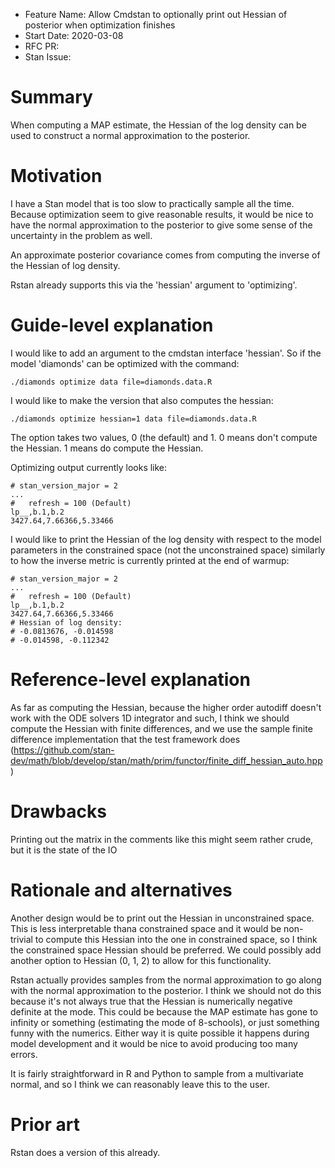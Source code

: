 - Feature Name: Allow Cmdstan to optionally print out Hessian of posterior when optimization finishes
- Start Date: 2020-03-08
- RFC PR:
- Stan Issue:

# Summary
[summary]: #summary

When computing a MAP estimate, the Hessian of the log density can be used to construct a normal approximation to the posterior.

# Motivation
[motivation]: #motivation

I have a Stan model that is too slow to practically sample all the time. Because optimization seem to give reasonable results, it would be nice to have the normal approximation to the posterior to give some sense of the uncertainty in the problem as well.

An approximate posterior covariance comes from computing the inverse of the Hessian of log density.

Rstan already supports this via the 'hessian' argument to 'optimizing'.

# Guide-level explanation
[guide-level-explanation]: #guide-level-explanation

I would like to add an argument to the cmdstan interface 'hessian'. So if the model 'diamonds' can be optimized with the command:

```
./diamonds optimize data file=diamonds.data.R
```

I would like to make the version that also computes the hessian:
```
./diamonds optimize hessian=1 data file=diamonds.data.R
```

The option takes two values, 0 (the default) and 1. 0 means don't compute the Hessian. 1 means do compute the Hessian.

Optimizing output currently looks like:
```
# stan_version_major = 2
...
#   refresh = 100 (Default)
lp__,b.1,b.2
3427.64,7.66366,5.33466
```

I would like to print the Hessian of the log density with respect to the model parameters in the constrained space (not the unconstrained space) similarly to how the inverse metric is currently printed at the end of warmup:

```
# stan_version_major = 2
...
#   refresh = 100 (Default)
lp__,b.1,b.2
3427.64,7.66366,5.33466
# Hessian of log density:
# -0.0813676, -0.014598
# -0.014598, -0.112342
```

# Reference-level explanation
[reference-level-explanation]: #reference-level-explanation

As far as computing the Hessian, because the higher order autodiff doesn't work with the ODE solvers 1D integrator and such, I think we should compute the Hessian with finite differences, and we use the sample finite difference implementation that the test framework does (https://github.com/stan-dev/math/blob/develop/stan/math/prim/functor/finite_diff_hessian_auto.hpp)

# Drawbacks
[drawbacks]: #drawbacks

Printing out the matrix in the comments like this might seem rather crude, but it is the state of the IO

# Rationale and alternatives
[rationale-and-alternatives]: #rationale-and-alternatives

Another design would be to print out the Hessian in unconstrained space. This is less interpretable thana constrained space and it would be non-trivial to compute this Hessian into the one in constrained space, so I think the constrained space Hessian should be preferred. We could possibly add another option to Hessian (0, 1, 2) to allow for this functionality.

Rstan actually provides samples from the normal approximation to go along with the normal approximation to the posterior. I think we should not do this because it's not always true that the Hessian is numerically negative definite at the mode. This could be because the MAP estimate has gone to infinity or something (estimating the mode of 8-schools), or just something funny with the numerics. Either way it is quite possible it happens during model development and it would be nice to avoid producing too many errors.

It is fairly straightforward in R and Python to sample from a multivariate normal, and so I think we can reasonably leave this to the user.

# Prior art
[prior-art]: #prior-art

Rstan does a version of this already.
